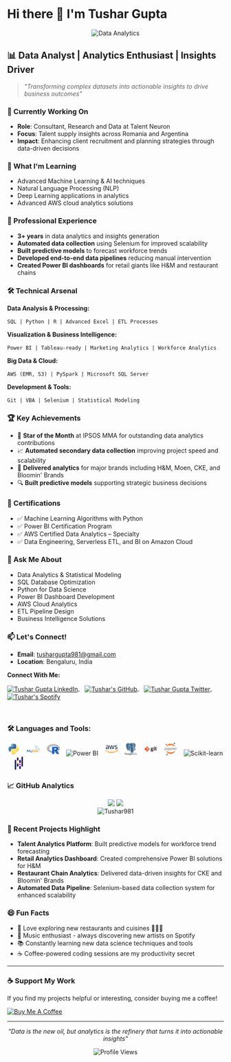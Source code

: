 # Hi there 👋 I'm Tushar Gupta
<div align="center">
  <img src="https://media.giphy.com/media/qgQUggAC3Pfv687qPC/giphy.gif" alt="Data Analytics" width="500"/>
</div>

## 📊 Data Analyst | Analytics Enthusiast | Insights Driver

> *"Transforming complex datasets into actionable insights to drive business outcomes"*

### 🔭 Currently Working On
- **Role**: Consultant, Research and Data at Talent Neuron
- **Focus**: Talent supply insights across Romania and Argentina
- **Impact**: Enhancing client recruitment and planning strategies through data-driven decisions

### 🌱 What I'm Learning
- Advanced Machine Learning & AI techniques
- Natural Language Processing (NLP)
- Deep Learning applications in analytics
- Advanced AWS cloud analytics solutions

### 💼 Professional Experience
- **3+ years** in data analytics and insights generation
- **Automated data collection** using Selenium for improved scalability
- **Built predictive models** to forecast workforce trends
- **Developed end-to-end data pipelines** reducing manual intervention
- **Created Power BI dashboards** for retail giants like H&M and restaurant chains

### 🛠️ Technical Arsenal

**Data Analysis & Processing:**
```
SQL | Python | R | Advanced Excel | ETL Processes
```

**Visualization & Business Intelligence:**
```
Power BI | Tableau-ready | Marketing Analytics | Workforce Analytics
```

**Big Data & Cloud:**
```
AWS (EMR, S3) | PySpark | Microsoft SQL Server
```

**Development & Tools:**
```
Git | VBA | Selenium | Statistical Modeling
```

### 🏆 Key Achievements
- 🌟 **Star of the Month** at IPSOS MMA for outstanding data analytics contributions
- 📈 **Automated secondary data collection** improving project speed and scalability
- 🎯 **Delivered analytics** for major brands including H&M, Moen, CKE, and Bloomin' Brands
- 🔍 **Built predictive models** supporting strategic business decisions

### 📜 Certifications
- ✅ Machine Learning Algorithms with Python
- ✅ Power BI Certification Program
- ✅ AWS Certified Data Analytics – Specialty
- ✅ Data Engineering, Serverless ETL, and BI on Amazon Cloud

### 💬 Ask Me About
- Data Analytics & Statistical Modeling
- SQL Database Optimization
- Python for Data Science
- Power BI Dashboard Development
- AWS Cloud Analytics
- ETL Pipeline Design
- Business Intelligence Solutions

### 📫 Let's Connect!
- **Email**: [tushargupta981@gmail.com](mailto:tushargupta981@gmail.com)
- **Location**: Bengaluru, India

**Connect With Me:**

<p align="left">
<a href="https://www.linkedin.com/in/tushargupta981/" target="_blank">
  <img align="center" alt="Tushar Gupta LinkedIn" width="30px" src="https://cdn.jsdelivr.net/npm/simple-icons@v3/icons/linkedin.svg" />
</a>
&nbsp;&nbsp;
<a href="https://github.com/Tushar981" target="_blank">
  <img align="center" alt="Tushar's GitHub" width="30px" src="https://cdn.jsdelivr.net/npm/simple-icons@v3/icons/github.svg" />
</a>
&nbsp;&nbsp;
<a href="https://twitter.com/tushargupta777" target="_blank">
  <img align="center" alt="Tushar Gupta Twitter" width="30px" src="https://cdn.jsdelivr.net/npm/simple-icons@v3/icons/twitter.svg" />
</a>
&nbsp;&nbsp;
<a href="https://open.spotify.com/user/e90fe4zsndbm6xoe2t7t8kogf?si=WaLKpwvWTle0btle2qPb6g" target="_blank">
  <img align="center" alt="Tushar's Spotify" width="30px" src="https://cdn.jsdelivr.net/npm/simple-icons@v3/icons/spotify.svg" />
</a>
</p>

<br>

### 🛠️ Languages and Tools:

<p align="left">
<img height="30" src="https://raw.githubusercontent.com/devicons/devicon/master/icons/python/python-original.svg" alt="Python" />
&nbsp;&nbsp;
<img height="30" src="https://raw.githubusercontent.com/devicons/devicon/master/icons/mysql/mysql-original-wordmark.svg" alt="SQL" />
&nbsp;&nbsp;
<img height="30" src="https://raw.githubusercontent.com/devicons/devicon/master/icons/r/r-original.svg" alt="R" />
&nbsp;&nbsp;
<img height="30" src="https://raw.githubusercontent.com/microsoft/PowerBI-Icons/main/SVG/Power-BI.svg" alt="Power BI" />
&nbsp;&nbsp;
<img height="30" src="https://raw.githubusercontent.com/devicons/devicon/master/icons/amazonwebservices/amazonwebservices-original-wordmark.svg" alt="AWS" />
&nbsp;&nbsp;
<img height="30" src="https://raw.githubusercontent.com/devicons/devicon/master/icons/postgresql/postgresql-original-wordmark.svg" alt="PostgreSQL" />
&nbsp;&nbsp;
<img height="30" src="https://raw.githubusercontent.com/devicons/devicon/master/icons/git/git-original-wordmark.svg" alt="Git" />
&nbsp;&nbsp;
<img height="30" src="https://raw.githubusercontent.com/devicons/devicon/master/icons/jupyter/jupyter-original-wordmark.svg" alt="Jupyter" />
&nbsp;&nbsp;
<img height="30" src="https://upload.wikimedia.org/wikipedia/commons/0/05/Scikit_learn_logo_small.svg" alt="Scikit-learn" />
&nbsp;&nbsp;
<img height="30" src="https://raw.githubusercontent.com/devicons/devicon/2ae2a900d2f041da66e950e4d48052658d850630/icons/pandas/pandas-original.svg" alt="Pandas" />
</p>

### 📈 GitHub Analytics

<div align="center">
  <img height="180em" src="https://github-readme-stats.vercel.app/api?username=Tushar981&show_icons=true&theme=tokyonight&include_all_commits=true&count_private=true"/>
  <img height="180em" src="https://github-readme-stats.vercel.app/api/top-langs/?username=Tushar981&layout=compact&langs_count=7&theme=tokyonight"/>
</div>

<div align="center">
  <img src="https://github-readme-streak-stats.herokuapp.com/?user=Tushar981&theme=tokyonight" alt="Tushar981" />
</div>

### 🎯 Recent Projects Highlight
- **Talent Analytics Platform**: Built predictive models for workforce trend forecasting
- **Retail Analytics Dashboard**: Created comprehensive Power BI solutions for H&M
- **Restaurant Chain Analytics**: Delivered data-driven insights for CKE and Bloomin' Brands
- **Automated Data Pipeline**: Selenium-based data collection system for enhanced scalability

### 😄 Fun Facts
- 💖 Love exploring new restaurants and cuisines 🍔🍕🥗
- 🎵 Music enthusiast - always discovering new artists on Spotify
- 📚 Constantly learning new data science techniques and tools
- ☕ Coffee-powered coding sessions are my productivity secret

---

### ☕ Support My Work
If you find my projects helpful or interesting, consider buying me a coffee!

<a href="https://www.buymeacoffee.com/tushargupta981">
  <img src="https://cdn.buymeacoffee.com/buttons/v2/default-yellow.png" alt="Buy Me A Coffee" width="200">
</a>

---

<div align="center">
  
*"Data is the new oil, but analytics is the refinery that turns it into actionable insights"*

![Profile Views](https://komarev.com/ghpvc/?username=Tushar981&color=brightgreen)

</div>
